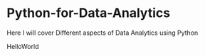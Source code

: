 # Python-for-Data-Analytics
Here I will cover Different aspects of Data Analytics using Python

HelloWorld 

